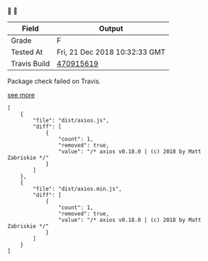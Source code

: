 :robot: :rotating_light:

| Field | Output |
|----|----|
| Grade | F |
| Tested At | Fri, 21 Dec 2018 10:32:33 GMT |
| Travis Build | [470915619](https://travis-ci.org/ISNIT0/npm-package-tester/builds/470915619) |
    
Package check failed on Travis.

[see more](https://travis-ci.org/ISNIT0/npm-package-tester/branches)

```
[
	{
		"file": "dist/axios.js",
		"diff": [
			{
				"count": 1,
				"removed": true,
				"value": "/* axios v0.18.0 | (c) 2018 by Matt Zabriskie */"
			}
		]
	},
	{
		"file": "dist/axios.min.js",
		"diff": [
			{
				"count": 1,
				"removed": true,
				"value": "/* axios v0.18.0 | (c) 2018 by Matt Zabriskie */"
			}
		]
	}
]
```

    
